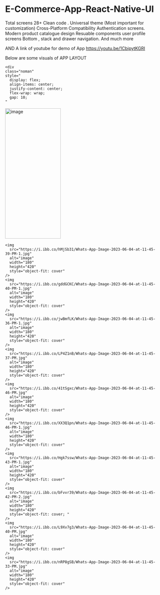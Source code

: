 # E-Commerce-App-React-Native-UI
Total screens 28+ Clean code . Universal theme (Most important for customization) Cross-Platform Compatibility  Authentication screens. Modern product catalogue design  Resuable components user profile screens  Bottom , stack and drawer navigation. And much more

 AND  A link of youtube  for demo of App
 https://youtu.be/1CbipytKGRI
 
 Below are some visuals of APP LAYOUT 
 
  
    <div
    class="noman"
    style="
      display: flex;
      align-items: center;
      justify-content: center;
      flex-wrap: wrap;
      gap: 10;
    "
  >
<img src="https://i.ibb.co/hy5QsLs/Whats-App-Image-2023-06-04-at-11-45-39-PM-3.jpg" alt="image"   width="180" height="420" style="object-fit: cover;">

 
    <img
      src="https://i.ibb.co/hMjSb31/Whats-App-Image-2023-06-04-at-11-45-39-PM-1.jpg"
      alt="image"
      width="180"
      height="420"
      style="object-fit: cover"
    />
    <img
      src="https://i.ibb.co/gddGCKC/Whats-App-Image-2023-06-04-at-11-45-40-PM-1.jpg"
      alt="image"
      width="180"
      height="420"
      style="object-fit: cover"
    />
    <img
      src="https://i.ibb.co/jwBmfLK/Whats-App-Image-2023-06-04-at-11-45-36-PM-1.jpg"
      alt="image"
      width="180"
      height="420"
      style="object-fit: cover"
    />
    <img
      src="https://i.ibb.co/LP4Z1nB/Whats-App-Image-2023-06-04-at-11-45-37-PM.jpg"
      alt="image"
      width="180"
      height="420"
      style="object-fit: cover"
    />
    <img
      src="https://i.ibb.co/41tSgxc/Whats-App-Image-2023-06-04-at-11-45-46-PM.jpg"
      alt="image"
      width="180"
      height="420"
      style="object-fit: cover"
    />
    <img
      src="https://i.ibb.co/XX3Q1pn/Whats-App-Image-2023-06-04-at-11-45-46-PM-1.jpg"
      alt="image"
      width="180"
      height="420"
      style="object-fit: cover"
    />
    <img
      src="https://i.ibb.co/Hgk7ssw/Whats-App-Image-2023-06-04-at-11-45-43-PM-1.jpg"
      alt="image"
      width="180"
      height="420"
      style="object-fit: cover"
    />
    <img
      src="https://i.ibb.co/bFvvr39/Whats-App-Image-2023-06-04-at-11-45-42-PM-2.jpg"
      alt="image"
      width="180"
      height="420"
      style="object-fit: cover; "
    />
    <img
      src="https://i.ibb.co/L9Xv7g3/Whats-App-Image-2023-06-04-at-11-45-40-PM.jpg"
      alt="image"
      width="180"
      height="420"
      style="object-fit: cover"
    />
    <img
      src="https://i.ibb.co/nRP8gSB/Whats-App-Image-2023-06-04-at-11-45-33-PM.jpg"
      alt="image"
      width="180"
      height="420"
      style="object-fit: cover"
    />
  </div>

 
 
